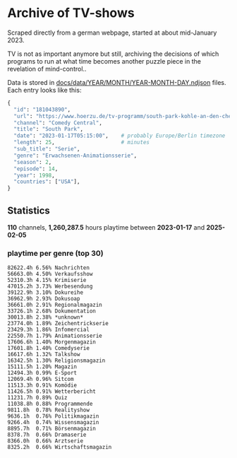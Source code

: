 # Archive of TV-shows

Scraped directly from a german webpage, started at about mid-January 2023.

TV is not as important anymore but still, archiving the decisions of which programs to run at what time
becomes another puzzle piece in the revelation of mind-control.. 

Data is stored in [docs/data/YEAR/MONTH/YEAR-MONTH-DAY.ndjson](docs/data/) files. 
Each entry looks like this:

```python
{
  "id": "181043890", 
  "url": "https://www.hoerzu.de/tv-programm/south-park-kohle-an-den-chefkoch/bid_181043890/", 
  "channel": "Comedy Central", 
  "title": "South Park", 
  "date": "2023-01-17T05:15:00",    # probably Europe/Berlin timezone 
  "length": 25,                     # minutes 
  "sub_title": "Serie", 
  "genre": "Erwachsenen-Animationsserie", 
  "season": 2, 
  "episode": 14, 
  "year": 1998, 
  "countries": ["USA"],
}
```

## Statistics

**110** channels, **1,260,287.5** hours playtime between **2023-01-17** and **2025-02-05**


### playtime per genre (top 30)

    82622.4h 6.56% Nachrichten
    56663.0h 4.50% Verkaufsshow
    52310.3h 4.15% Krimiserie
    47015.2h 3.73% Werbesendung
    39122.9h 3.10% Dokureihe
    36962.9h 2.93% Dokusoap
    36661.0h 2.91% Regionalmagazin
    33726.1h 2.68% Dokumentation
    30013.8h 2.38% *unknown*
    23774.0h 1.89% Zeichentrickserie
    23429.3h 1.86% Infomercial
    22550.7h 1.79% Animationsserie
    17606.6h 1.40% Morgenmagazin
    17601.8h 1.40% Comedyserie
    16617.6h 1.32% Talkshow
    16342.5h 1.30% Religionsmagazin
    15111.5h 1.20% Magazin
    12494.3h 0.99% E-Sport
    12069.4h 0.96% Sitcom
    11513.3h 0.91% Komödie
    11426.5h 0.91% Wetterbericht
    11231.7h 0.89% Quiz
    11038.8h 0.88% Programmende
    9811.8h  0.78% Realityshow
    9636.1h  0.76% Politikmagazin
    9266.4h  0.74% Wissensmagazin
    8895.7h  0.71% Börsenmagazin
    8378.7h  0.66% Dramaserie
    8366.0h  0.66% Arztserie
    8325.2h  0.66% Wirtschaftsmagazin
